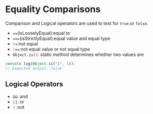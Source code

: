 # Equality Comparisons

Comparison and Logical operators are used to test for `true` or `false`.

- `==`(isLooselyEqual):equal to
- `===`(isStrictlyEqual):equal value and equal type
- `!=`:not equal
- `!==`:not equal value or not equal type
- `Object.is()`: static method determines whether two values are

```js
console.log(Object.is("1", 1));
// Expected output: false
```

## Logical Operators

- `&&`: and
- `||`: or
- `!` :not
